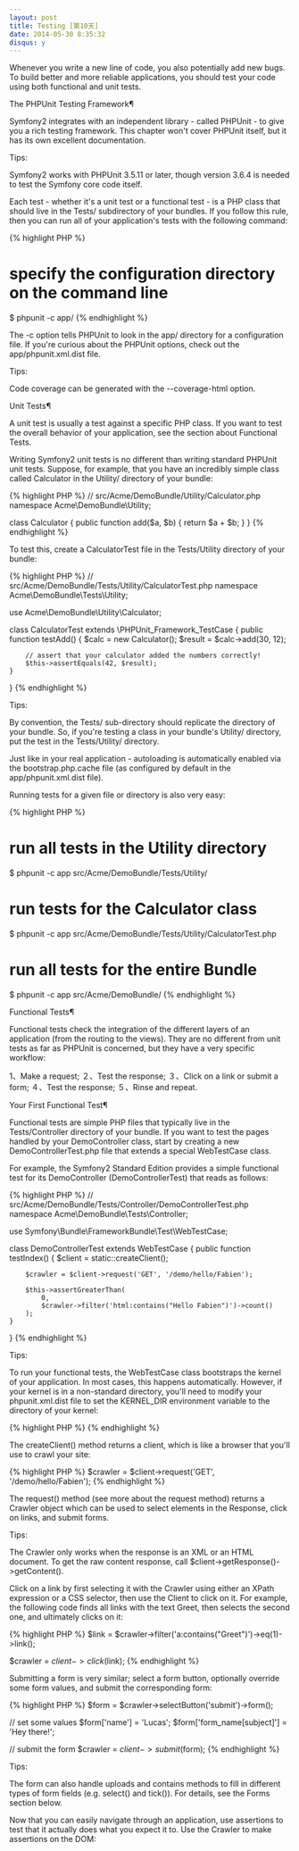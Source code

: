 ```yaml
---
layout: post
title: Testing [第10天]
date: 2014-05-30 8:35:32
disqus: y
---
```


Whenever you write a new line of code, you also potentially add new bugs. To build better and more reliable applications, you should test your code using both functional and unit tests.

The PHPUnit Testing Framework¶

Symfony2 integrates with an independent library - called PHPUnit - to give you a rich testing framework. This chapter won't cover PHPUnit itself, but it has its own excellent documentation.

Tips:

Symfony2 works with PHPUnit 3.5.11 or later, though version 3.6.4 is needed to test the Symfony core code itself.

Each test - whether it's a unit test or a functional test - is a PHP class that should live in the Tests/ subdirectory of your bundles. If you follow this rule, then you can run all of your application's tests with the following command:

{% highlight PHP %}
# specify the configuration directory on the command line
$ phpunit -c app/
{% endhighlight %}

The -c option tells PHPUnit to look in the app/ directory for a configuration file. If you're curious about the PHPUnit options, check out the app/phpunit.xml.dist file.

Tips:

Code coverage can be generated with the --coverage-html option.

Unit Tests¶

A unit test is usually a test against a specific PHP class. If you want to test the overall behavior of your application, see the section about Functional Tests.

Writing Symfony2 unit tests is no different than writing standard PHPUnit unit tests. Suppose, for example, that you have an incredibly simple class called Calculator in the Utility/ directory of your bundle:

{% highlight PHP %}
// src/Acme/DemoBundle/Utility/Calculator.php
namespace Acme\DemoBundle\Utility;

class Calculator
{
    public function add($a, $b)
    {
        return $a + $b;
    }
}
{% endhighlight %}

To test this, create a CalculatorTest file in the Tests/Utility directory of your bundle:

{% highlight PHP %}
// src/Acme/DemoBundle/Tests/Utility/CalculatorTest.php
namespace Acme\DemoBundle\Tests\Utility;

use Acme\DemoBundle\Utility\Calculator;

class CalculatorTest extends \PHPUnit_Framework_TestCase
{
    public function testAdd()
    {
        $calc = new Calculator();
        $result = $calc->add(30, 12);

        // assert that your calculator added the numbers correctly!
        $this->assertEquals(42, $result);
    }
}
{% endhighlight %}

Tips:

By convention, the Tests/ sub-directory should replicate the directory of your bundle. So, if you're testing a class in your bundle's Utility/ directory, put the test in the Tests/Utility/ directory.

Just like in your real application - autoloading is automatically enabled via the bootstrap.php.cache file (as configured by default in the app/phpunit.xml.dist file).

Running tests for a given file or directory is also very easy:

{% highlight PHP %}
# run all tests in the Utility directory
$ phpunit -c app src/Acme/DemoBundle/Tests/Utility/

# run tests for the Calculator class
$ phpunit -c app src/Acme/DemoBundle/Tests/Utility/CalculatorTest.php

# run all tests for the entire Bundle
$ phpunit -c app src/Acme/DemoBundle/
{% endhighlight %}

Functional Tests¶

Functional tests check the integration of the different layers of an application (from the routing to the views). They are no different from unit tests as far as PHPUnit is concerned, but they have a very specific workflow:

1、Make a request;
２、Test the response;
３、Click on a link or submit a form;
４、Test the response;
５、Rinse and repeat.

Your First Functional Test¶

Functional tests are simple PHP files that typically live in the Tests/Controller directory of your bundle. If you want to test the pages handled by your DemoController class, start by creating a new DemoControllerTest.php file that extends a special WebTestCase class.

For example, the Symfony2 Standard Edition provides a simple functional test for its DemoController (DemoControllerTest) that reads as follows:

{% highlight PHP %}
// src/Acme/DemoBundle/Tests/Controller/DemoControllerTest.php
namespace Acme\DemoBundle\Tests\Controller;

use Symfony\Bundle\FrameworkBundle\Test\WebTestCase;

class DemoControllerTest extends WebTestCase
{
    public function testIndex()
    {
        $client = static::createClient();

        $crawler = $client->request('GET', '/demo/hello/Fabien');

        $this->assertGreaterThan(
            0,
            $crawler->filter('html:contains("Hello Fabien")')->count()
        );
    }
}
{% endhighlight %}

Tips:

To run your functional tests, the WebTestCase class bootstraps the kernel of your application. In most cases, this happens automatically. However, if your kernel is in a non-standard directory, you'll need to modify your phpunit.xml.dist file to set the KERNEL_DIR environment variable to the directory of your kernel:

{% highlight PHP %}
<phpunit>
    <!-- ... -->
    <php>
        <server name="KERNEL_DIR" value="/path/to/your/app/" />
    </php>
    <!-- ... -->
</phpunit>
{% endhighlight %}

The createClient() method returns a client, which is like a browser that you'll use to crawl your site:

{% highlight PHP %}
$crawler = $client->request('GET', '/demo/hello/Fabien');
{% endhighlight %}

The request() method (see more about the request method) returns a Crawler object which can be used to select elements in the Response, click on links, and submit forms.

Tips:

The Crawler only works when the response is an XML or an HTML document. To get the raw content response, call $client->getResponse()->getContent().

Click on a link by first selecting it with the Crawler using either an XPath expression or a CSS selector, then use the Client to click on it. For example, the following code finds all links with the text Greet, then selects the second one, and ultimately clicks on it:


{% highlight PHP %}
$link = $crawler->filter('a:contains("Greet")')->eq(1)->link();

$crawler = $client->click($link);
{% endhighlight %}

Submitting a form is very similar; select a form button, optionally override some form values, and submit the corresponding form:

{% highlight PHP %}
$form = $crawler->selectButton('submit')->form();

// set some values
$form['name'] = 'Lucas';
$form['form_name[subject]'] = 'Hey there!';

// submit the form
$crawler = $client->submit($form);
{% endhighlight %}

Tips:

The form can also handle uploads and contains methods to fill in different types of form fields (e.g. select() and tick()). For details, see the Forms section below.

Now that you can easily navigate through an application, use assertions to test that it actually does what you expect it to. Use the Crawler to make assertions on the DOM:

